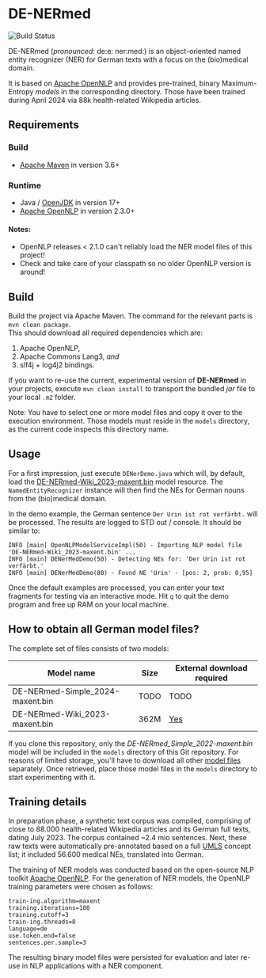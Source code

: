 # DE-NERmed

![Build Status](https://github.com/mawiesne/DE-NERmed/actions/workflows/maven.yml/badge.svg)

DE-NERmed (_pronounced_: de:e: ner:med:) is an object-oriented named entity recognizer (NER) for German texts with a focus on the (bio)medical domain.
                
It is based on [Apache OpenNLP](https://github.com/apache/opennlp) and provides pre-trained, binary Maximum-Entropy _models_ in the corresponding directory. Those have been trained during April 2024 via 88k health-related Wikipedia articles.

## Requirements

### Build
- [Apache Maven](https://maven.apache.org) in version 3.6+

### Runtime
- Java / [OpenJDK](https://adoptium.net/de/) in version 17+
- [Apache OpenNLP](https://github.com/apache/opennlp) in version 2.3.0+ 
 
#### Notes: 
- OpenNLP releases < 2.1.0 can't reliably load the NER model files of this project! 
- Check and take care of your classpath so no older OpenNLP version is around!

## Build
Build the project via Apache Maven. 
The command for the relevant parts is `mvn clean package`.   
This should download all required dependencies which are:

1. Apache OpenNLP, 
2. Apache Commons Lang3, _and_  
3. slf4j + log4j2 bindings.

If you want to re-use the current, experimental version of **DE-NERmed** in your projects, 
execute `mvn clean install` to transport the bundled _jar_ file to your local `.m2` folder.

Note: 
You have to select one or more model files and copy it over to the execution environment.
Those models must reside in the `models` directory, as the current code inspects this directory name.
     
## Usage
For a first impression, just execute `DENerDemo.java` which will, by default, load the [DE-NERmed-Wiki_2023-maxent.bin](models%2FDE-NERmed-Wiki_2023-maxent.bin) 
model resource. The `NamedEntityRecognizer` instance will then find the NEs for German nouns from the (bio)medical domain.

In the demo example, the German sentence `Der Urin ist rot verfärbt.` will be processed. 
The results are logged to STD out / console. It should be similar to:
 
```
INFO [main] OpenNLPModelServiceImpl(50) - Importing NLP model file 'DE-NERmed-Wiki_2023-maxent.bin' ...
INFO [main] DENerMedDemo(50) - Detecting NEs for: 'Der Urin ist rot verfärbt.'
INFO [main] DENerMedDemo(80) - Found NE 'Urin' - [pos: 2, prob: 0,95]
```

Once the default examples are processed, you can enter your text fragments for testing via an interactive mode.
Hit `q` to quit the demo program and free up RAM on your local machine.

## How to obtain all German model files?
The complete set of files consists of two models:

| Model name                       | Size | External download required                                                             |
|----------------------------------|------|----------------------------------------------------------------------------------------|
| DE-NERmed-Simple_2024-maxent.bin | TODO | TODO                                                                                   |
| DE-NERmed-Wiki_2023-maxent.bin   | 362M | [Yes](https://download.it.hs-heilbronn.de/de-nermed/DE-NERmed-Wiki_2023-maxent.bin) |

If you clone this repository, only the _DE-NERmed_Simple_2022-maxent.bin_ model will be included in the `models`
directory of this Git repository. For reasons of limited storage, you'll have to download all other
[model files](https://download.it.hs-heilbronn.de/de-nermed/) separately. 
Once retrieved, place those model files in the `models` directory to start experimenting with it.

## Training details
In preparation phase, a synthetic text corpus was compiled, comprising of close to 88.000 health-related Wikipedia articles 
and its German full texts, dating July 2023. The corpus contained ~2.4 mio sentences.
Next, these raw texts were automatically pre-annotated based on a full [UMLS](https://www.nlm.nih.gov/research/umls/index.html) concept list; 
it included 56.600 medical NEs, translated into German.

The training of NER models was conducted based on the open-source NLP toolkit [Apache OpenNLP](https://opennlp.apache.org).
For the generation of NER models, the OpenNLP training parameters were chosen as follows:

```
train-ing.algorithm=maxent
training.iterations=100
training.cutoff=3
train-ing.threads=8
language=de
use.token.end=false
sentences.per.sample=3
```

The resulting binary model files were persisted for evaluation and later re-use in NLP
applications with a NER component.